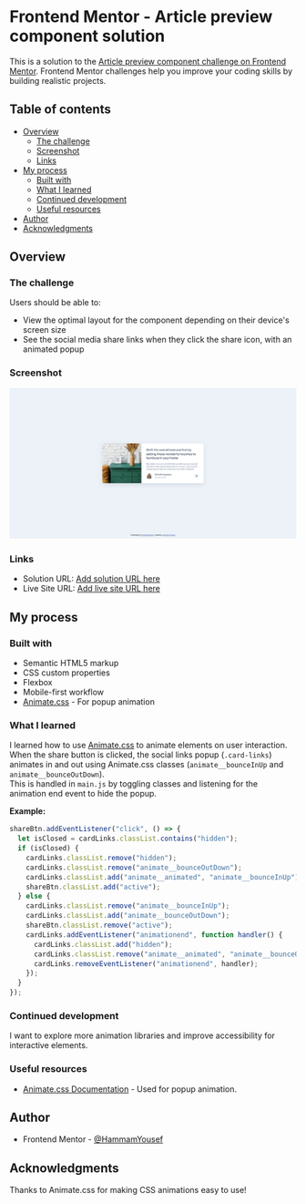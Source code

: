 # Frontend Mentor - Article preview component solution

This is a solution to the [Article preview component challenge on Frontend Mentor](https://www.frontendmentor.io/challenges/article-preview-component-dYBN_pYFT). Frontend Mentor challenges help you improve your coding skills by building realistic projects. 

## Table of contents

- [Overview](#overview)
  - [The challenge](#the-challenge)
  - [Screenshot](#screenshot)
  - [Links](#links)
- [My process](#my-process)
  - [Built with](#built-with)
  - [What I learned](#what-i-learned)
  - [Continued development](#continued-development)
  - [Useful resources](#useful-resources)
- [Author](#author)
- [Acknowledgments](#acknowledgments)

## Overview

### The challenge

Users should be able to:

- View the optimal layout for the component depending on their device's screen size
- See the social media share links when they click the share icon, with an animated popup

### Screenshot

![Article solution](image.png)

### Links

- Solution URL: [Add solution URL here](https://your-solution-url.com)
- Live Site URL: [Add live site URL here](https://your-live-site-url.com)

## My process

### Built with

- Semantic HTML5 markup
- CSS custom properties
- Flexbox
- Mobile-first workflow
- [Animate.css](https://animate.style/) - For popup animation

### What I learned

I learned how to use [Animate.css](https://animate.style/) to animate elements on user interaction.  
When the share button is clicked, the social links popup (`.card-links`) animates in and out using Animate.css classes (`animate__bounceInUp` and `animate__bounceOutDown`).  
This is handled in `main.js` by toggling classes and listening for the animation end event to hide the popup.

**Example:**
```js
shareBtn.addEventListener("click", () => {
  let isClosed = cardLinks.classList.contains("hidden");
  if (isClosed) {
    cardLinks.classList.remove("hidden");
    cardLinks.classList.remove("animate__bounceOutDown");
    cardLinks.classList.add("animate__animated", "animate__bounceInUp");
    shareBtn.classList.add("active");
  } else {
    cardLinks.classList.remove("animate__bounceInUp");
    cardLinks.classList.add("animate__bounceOutDown");
    shareBtn.classList.remove("active");
    cardLinks.addEventListener("animationend", function handler() {
      cardLinks.classList.add("hidden");
      cardLinks.classList.remove("animate__animated", "animate__bounceOutDown");
      cardLinks.removeEventListener("animationend", handler);
    });
  }
});
```

### Continued development

I want to explore more animation libraries and improve accessibility for interactive elements.

### Useful resources

- [Animate.css Documentation](https://animate.style/) - Used for popup animation.

## Author

- Frontend Mentor - [@HammamYousef](https://www.frontendmentor.io/profile/HammamYousef)

## Acknowledgments

Thanks to Animate.css for making CSS animations easy to use!
